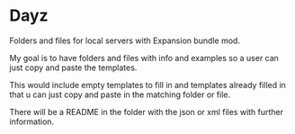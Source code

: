 # Dayz
Folders and files for local servers with Expansion bundle mod.

My goal is to have folders and files with info and examples so a user can just copy and paste the templates.

This would include empty templates to fill in and templates already filled in that u can just copy and paste in the matching folder or file.

There will be a README in the folder with the json or xml files with further information.
